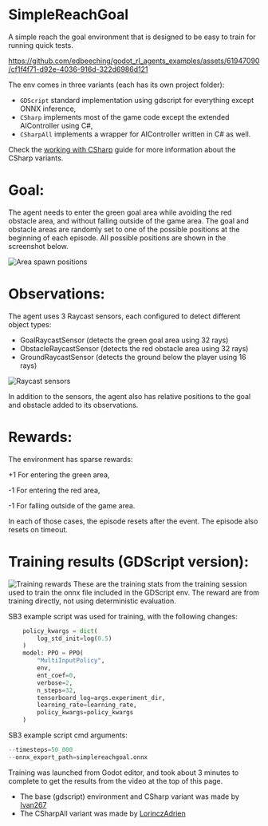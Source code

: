# SimpleReachGoal
A simple reach the goal environment that is designed to be easy to train for running quick tests. 

https://github.com/edbeeching/godot_rl_agents_examples/assets/61947090/cf1f4f71-d92e-4036-916d-322d6986d121

The env comes in three variants (each has its own project folder):
- `GDScript` standard implementation using gdscript for everything except ONNX inference,
- `CSharp` implements most of the game code except the extended AIController using C#,
- `CSharpAll` implements a wrapper for AIController written in C# as well.

Check the [working with CSharp](https://github.com/edbeeching/godot_rl_agents/blob/main/docs/WORKING_WITH_CSHARP.md) guide for more information about the CSharp variants.

# Goal:

The agent needs to enter the green goal area while avoiding the red obstacle area, and without falling outside of the game area. The goal and obstacle areas are randomly set to one of the possible positions at the beginning of each episode. All possible positions are shown in the screenshot below.

![Area spawn positions](https://github.com/edbeeching/godot_rl_agents_examples/assets/61947090/e0b44c9d-6a23-4db9-82a5-5c40f7272f8d)

# Observations:

The agent uses 3 Raycast sensors, each configured to detect different object types:

- GoalRaycastSensor (detects the green goal area using 32 rays)
- ObstacleRaycastSensor (detects the red obstacle area using 32 rays)
- GroundRaycastSensor (detects the ground below the player using 16 rays)

![Raycast sensors](https://github.com/edbeeching/godot_rl_agents_examples/assets/61947090/e1f28658-e5b1-4ea0-b7a8-69dc42efc610)

In addition to the sensors, the agent also has relative positions to the goal and obstacle added to its observations.


# Rewards:

The environment has sparse rewards:

+1 For entering the green area,

-1 For entering the red area,

-1 For falling outside of the game area.

In each of those cases, the episode resets after the event. The episode also resets on timeout.


# Training results (GDScript version):
![Training rewards](https://github.com/edbeeching/godot_rl_agents_examples/assets/61947090/9c19928c-ed47-4ff7-9eb7-160b4a61ef88)
These are the training stats from the training session used to train the onnx file included in the GDScript env. The reward are from training directly, not using deterministic evaluation.

SB3 example script was used for training, with the following changes:

```python
    policy_kwargs = dict(
        log_std_init=log(0.5)
    )
    model: PPO = PPO(
        "MultiInputPolicy",
        env,
        ent_coef=0,
        verbose=2,
        n_steps=32,
        tensorboard_log=args.experiment_dir,
        learning_rate=learning_rate,
        policy_kwargs=policy_kwargs
    )
```

SB3 example script cmd arguments:

```python
--timesteps=50_000
--onnx_export_path=simplereachgoal.onnx
```

Training was launched from Godot editor, and took about 3 minutes to complete to get the results from the video at the top of this page.

- The base (gdscript) environment and CSharp variant was made by [Ivan267](https://github.com/Ivan-267)
- The CSharpAll variant was made by [LorinczAdrien](https://github.com/LorinczAdrien)
